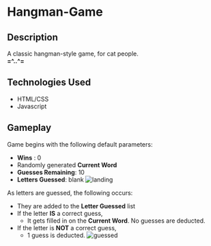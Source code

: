 # Hangman-Game
## Description
 
A classic hangman-style game, for cat people.  
**=^..^=**


## Technologies Used
* HTML/CSS
* Javascript


## Gameplay
Game begins with the following default parameters:
* **Wins** : 0
* Randomly generated **Current Word**
* **Guesses Remaining**: 10
* **Letters Guessed**: blank
![landing](https://i.imgur.com/T42e62l.png)

As letters are guessed, the following occurs:
* They are added to the **Letter Guessed** list
* If the letter **IS** a correct guess,
   * It gets filled in on the **Current Word**. No guesses are deducted.
* If the letter is **NOT** a correct guess,
   * 1 guess is deducted.
![guessed](https://i.imgur.com/1g3DSWW.png)
